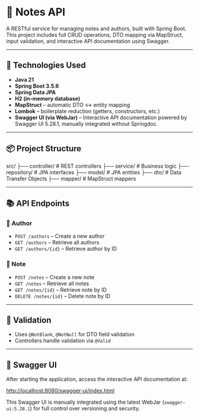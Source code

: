# 📝 Notes API

A RESTful service for managing notes and authors, built with Spring Boot. This project includes full CRUD operations, DTO mapping via MapStruct, input validation, and interactive API documentation using Swagger.

---

## 🚀 Technologies Used

- **Java 21**
- **Spring Boot 3.5.6**
- **Spring Data JPA**
- **H2 (in-memory database)**
- **MapStruct** – automatic DTO ↔ entity mapping
- **Lombok** – boilerplate reduction (getters, constructors, etc.)
- **Swagger UI (via WebJar)** – Interactive API documentation powered by Swagger UI 5.28.1, manually integrated without Springdoc.

---

## 📦 Project Structure

src/ 
├── controller/ # REST controllers 
├── service/ # Business logic 
├── repository/ # JPA interfaces 
├── model/ # JPA entities 
├── dto/ # Data Transfer Objects 
├── mapper/ # MapStruct mappers


---

## 📚 API Endpoints

### 🔹 Author

- `POST /authors` – Create a new author
- `GET /authors` – Retrieve all authors
- `GET /authors/{id}` – Retrieve author by ID

### 🔹 Note

- `POST /notes` – Create a new note
- `GET /notes` – Retrieve all notes
- `GET /notes/{id}` – Retrieve note by ID
- `DELETE /notes/{id}` – Delete note by ID

---

## 🧪 Validation

- Uses `@NotBlank`, `@NotNull` for DTO field validation
- Controllers handle validation via `@Valid`

---

## 🧭 Swagger UI

After starting the application, access the interactive API documentation at:

[http://localhost:8080/swagger-ui/index.html](http://localhost:8080/swagger-ui/index.html)

This Swagger UI is manually integrated using the latest WebJar (`swagger-ui:5.28.1`) for full control over versioning and security.

